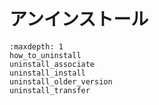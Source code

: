 # アンインストール

```{toctree}
:maxdepth: 1
how_to_uninstall
uninstall_associate
uninstall_install
uninstall_older_version
uninstall_transfer
```
